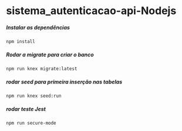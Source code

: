 # sistema_autenticacao-api-Nodejs

##### Instalar as dependências
```
npm install
```
##### Rodar a migrate para criar o banco
```
npm run knex migrate:latest
```
##### rodar seed para primeira inserção nas tabelas
```
npm run knex seed:run
```

##### rodar teste Jest
```
npm run secure-mode
```
